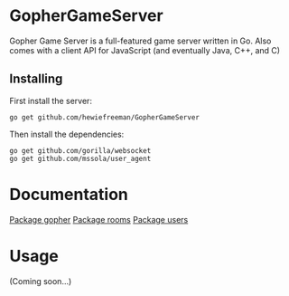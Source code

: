 # GopherGameServer
Gopher Game Server is a full-featured game server written in Go. Also comes with a client API for JavaScript (and eventually Java, C++, and C)

## Installing
First install the server:
     
    go get github.com/hewiefreeman/GopherGameServer
     
Then install the dependencies:
     
    go get github.com/gorilla/websocket
    go get github.com/mssola/user_agent
     
# Documentation

[Package gopher](https://godoc.org/github.com/hewiefreeman/GopherGameServer)
[Package rooms](https://godoc.org/github.com/hewiefreeman/GopherGameServer/rooms)
[Package users](https://godoc.org/github.com/hewiefreeman/GopherGameServer/users)

# Usage

(Coming soon...)
